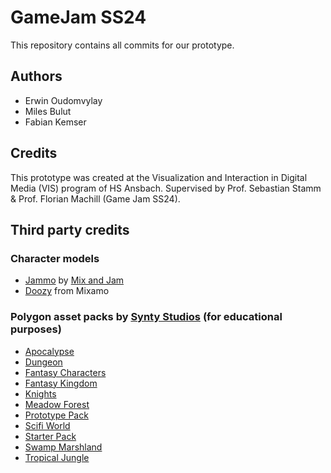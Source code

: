 # GameJam SS24
This repository contains all commits for our prototype.

## Authors
* Erwin Oudomvylay
* Miles Bulut
* Fabian Kemser

## Credits
This prototype was created at the Visualization and Interaction in Digital Media (VIS) program of HS Ansbach. Supervised by Prof. Sebastian Stamm & Prof. Florian Machill (Game Jam SS24).


## Third party credits
### Character models
* <a href="https://assetstore.unity.com/packages/3d/characters/jammo-character-mix-and-jam-158456" target="_blank">Jammo</a> by <a href="https://www.youtube.com/@mixandjam/search?query=jammo" target="_blank"> Mix and Jam</a>
* <a href="https://www.mixamo.com/#/?page=1&type=Character" target="_blank">Doozy</a> from Mixamo

### Polygon asset packs by <a href="https://assetstore.unity.com/publishers/5217" target="_blank">Synty Studios</a> (for educational purposes)
* <a href="https://assetstore.unity.com/packages/3d/environments/urban/polygon-apocalypse-low-poly-3d-art-by-synty-154193" target="_blank"> Apocalypse</a>
* <a href="https://assetstore.unity.com/packages/3d/environments/dungeons/polygon-dungeons-low-poly-3d-art-by-synty-102677" target="_blank"> Dungeon</a>
* <a href="https://assetstore.unity.com/packages/3d/characters/humanoids/fantasy/polygon-fantasy-characters-low-poly-3d-art-by-synty-97186" target="_blank"> Fantasy Characters</a>
* <a href="https://assetstore.unity.com/packages/3d/environments/fantasy/polygon-fantasy-kingdom-low-poly-3d-art-by-synty-164532" target="_blank"> Fantasy Kingdom</a>
* <a href="https://assetstore.unity.com/packages/3d/environments/fantasy/polygon-knights-low-poly-3d-art-by-synty-83694" target="_blank"> Knights</a>
* <a href="https://assetstore.unity.com/packages/3d/vegetation/trees/polygon-meadow-forest-nature-biomes-low-poly-3d-art-by-synty-234255" target="_blank"> Meadow Forest</a>
* <a href="https://assetstore.unity.com/packages/essentials/tutorial-projects/polygon-prototype-low-poly-3d-art-by-synty-137126" target="_blank"> Prototype Pack</a>
* <a href="https://assetstore.unity.com/packages/3d/environments/sci-fi/polygon-sci-fi-worlds-low-poly-3d-art-by-synty-206299" target="_blank"> Scifi World</a>
* <a href="https://assetstore.unity.com/packages/essentials/tutorial-projects/starter-pack-synty-polygon-stylized-low-poly-3d-art-156819" target="_blank"> Starter Pack</a>
* <a href="https://assetstore.unity.com/packages/3d/environments/landscapes/polygon-swamp-marshland-nature-biomes-low-poly-3d-art-by-synty-234254" target="_blank"> Swamp Marshland</a>
* <a href="https://assetstore.unity.com/packages/3d/environments/landscapes/polygon-tropical-jungle-nature-biomes-low-poly-3d-art-by-synty-234253" target="_blank"> Tropical Jungle</a>
